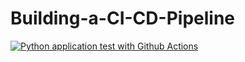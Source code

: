 # Building-a-CI-CD-Pipeline


[![Python application test with Github Actions](https://github.com/chuk001/Building-a-CI-CD-Pipeline/actions/workflows/pythonapp.yml/badge.svg)](https://github.com/chuk001/Building-a-CI-CD-Pipeline/actions/workflows/pythonapp.yml)
